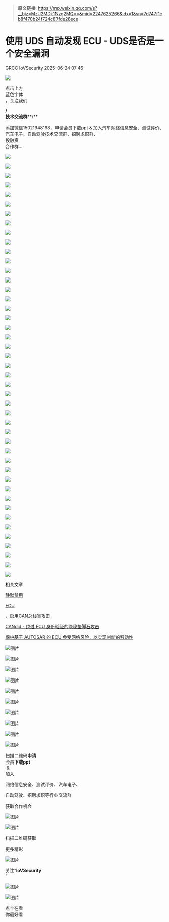 > **原文链接**: https://mp.weixin.qq.com/s?__biz=MzU2MDk1Nzg2MQ==&mid=2247625266&idx=1&sn=7d747f1cb8f470b24f724c87fde28ece

#  使用 UDS 自动发现 ECU - UDS是否是一个安全漏洞  
GRCC  IoVSecurity   2025-06-24 07:46  
  
![](https://mmbiz.qpic.cn/mmbiz_gif/CQb4KERYG3QA0ezCCjgRONQvXCf3wka7je04trwIyMqsDUWBubpwfiahXImiaoia7NnueGomOO28vicSZ5wEFFTa1Q/640?wx_fmt=gif "")  
  
点击上方  
蓝色字体  
，关注我们  
  
**/**  
**技术交流群****/**  
  
添加微信15021948198，申请会员下载ppt & 加入汽车网络信息安全、测试评价、汽车电子、自动驾驶技术交流群、招聘求职群、  
投融资  
合作群...  
  
![](https://mmbiz.qpic.cn/mmbiz_png/uTSIm9RGwm3VJ5u2SrIw6Iib1pJl908ia4I9YofUzaw6sx6CLycoM00evI54SibEsknfrfy0u6qfZiczveFVLqntWg/640?wx_fmt=png "")  
  
![](https://mmbiz.qpic.cn/mmbiz_png/uTSIm9RGwm3VJ5u2SrIw6Iib1pJl908ia4YoGx9yx4nxXUFrhs8UXywbElgKVaFuJMZk43BNbJ7uuNJIM8YyjgFA/640?wx_fmt=png "")  
  
![](https://mmbiz.qpic.cn/mmbiz_png/uTSIm9RGwm3VJ5u2SrIw6Iib1pJl908ia4EYALa4MEJdfYN8Qz3FAoKoKkEjlhOyXWZrExO1LVJcIKDxu0e8UUWQ/640?wx_fmt=png "")  
  
![](https://mmbiz.qpic.cn/mmbiz_png/uTSIm9RGwm3VJ5u2SrIw6Iib1pJl908ia433XjJb49SPdLwjD3sIPSBMrvIWDnKGAhYPOm6GTibv4sCUsRWQQcxzw/640?wx_fmt=png "")  
  
![](https://mmbiz.qpic.cn/mmbiz_png/uTSIm9RGwm3VJ5u2SrIw6Iib1pJl908ia4j68d17UGfE4OiapWwDGIrSMUGhNPJp33PrOwVcFkd7IP127TNiayFrHA/640?wx_fmt=png "")  
  
![](https://mmbiz.qpic.cn/mmbiz_png/uTSIm9RGwm3VJ5u2SrIw6Iib1pJl908ia42CXOWWJzNuZ9m0T88ogFummjxnV71Bf50uYByYFvthBhgpCmRl4dIg/640?wx_fmt=png "")  
  
![](https://mmbiz.qpic.cn/mmbiz_png/uTSIm9RGwm3VJ5u2SrIw6Iib1pJl908ia4UrGW4h41lI2fDvH97OKIe4etRmUByYMRneNKzwuHicicg7thLqPIX5Gw/640?wx_fmt=png "")  
  
![](https://mmbiz.qpic.cn/mmbiz_png/uTSIm9RGwm3VJ5u2SrIw6Iib1pJl908ia4SJCg6EJPraic3od8miaHT0YSlFW2kvtgDrEMwrJCDgyibXlNeqa5icwLHA/640?wx_fmt=png "")  
  
![](https://mmbiz.qpic.cn/mmbiz_png/uTSIm9RGwm3VJ5u2SrIw6Iib1pJl908ia42RzKqXooZMrNHTsUQjW821PblYMicwy58pVrmJHwELbDHZXKZicqoSHQ/640?wx_fmt=png "")  
  
![](https://mmbiz.qpic.cn/mmbiz_png/uTSIm9RGwm3VJ5u2SrIw6Iib1pJl908ia4zG6ib5U0NWGiaLxPs5j6NQn6bevU965ib1d7sDfiaoLX6tCmD2fAUn4B5w/640?wx_fmt=png "")  
  
![](https://mmbiz.qpic.cn/mmbiz_png/uTSIm9RGwm3VJ5u2SrIw6Iib1pJl908ia4cdGyONXoTRCkibdjm0CSWUztUv4M7a3tvrtUAmrkAycqBqic1Gn54MMA/640?wx_fmt=png "")  
  
![](https://mmbiz.qpic.cn/mmbiz_png/uTSIm9RGwm3VJ5u2SrIw6Iib1pJl908ia4IImLTXgCsgsBtX2JkCbGKOvLoFia8zgicmLNUpBWic5O1l7cHdY22vaBw/640?wx_fmt=png "")  
  
![](https://mmbiz.qpic.cn/mmbiz_png/uTSIm9RGwm3VJ5u2SrIw6Iib1pJl908ia4I2kxyeMTBOCicJNqB1cUMIwn4tJcNyKJ9ZDIo0UibE7zOzqlicSiaprib7Q/640?wx_fmt=png "")  
  
![](https://mmbiz.qpic.cn/mmbiz_png/uTSIm9RGwm3VJ5u2SrIw6Iib1pJl908ia4ZdelicLXjDVyuMS6eZo05l7xzpOGm5GtYwlLVPOibVA0EepU706Cic3Yg/640?wx_fmt=png "")  
  
![](https://mmbiz.qpic.cn/mmbiz_png/uTSIm9RGwm3VJ5u2SrIw6Iib1pJl908ia456Ox8W3VmnEJkdm30tpkrYuzfCItRQxwRogPGKZGoWDz8SMBlflVcg/640?wx_fmt=png "")  
  
![](https://mmbiz.qpic.cn/mmbiz_png/uTSIm9RGwm3VJ5u2SrIw6Iib1pJl908ia47ghrMeSz12DV1ILSKeFQ4qPwSK5xXow4u8jahpXlQgsMofsjNVMYog/640?wx_fmt=png "")  
  
![](https://mmbiz.qpic.cn/mmbiz_png/uTSIm9RGwm3VJ5u2SrIw6Iib1pJl908ia4HsG7pRjVYRxSN17fOtqf83VicypCDkNOZ6au3tnDvWK6E4mwEb2bw9g/640?wx_fmt=png "")  
  
![](https://mmbiz.qpic.cn/mmbiz_png/uTSIm9RGwm3VJ5u2SrIw6Iib1pJl908ia4zP1I0QW19J24SpKo88N3alBL7bQ4WR9UI2EichcFKkekjPWxEaK9TibA/640?wx_fmt=png "")  
  
![](https://mmbiz.qpic.cn/mmbiz_png/uTSIm9RGwm3VJ5u2SrIw6Iib1pJl908ia4HqX8jGYnofgEkf83Yjr3VlB5RjdMMD5P2rDOb8sXszGOFGUhwErdWw/640?wx_fmt=png "")  
  
![](https://mmbiz.qpic.cn/mmbiz_png/uTSIm9RGwm3VJ5u2SrIw6Iib1pJl908ia4onfgEMlFlibWd01LFLQmSSIbQsTaIIiaCagyJffn1jDRu907KeWuQUow/640?wx_fmt=png "")  
  
![](https://mmbiz.qpic.cn/mmbiz_png/uTSIm9RGwm3VJ5u2SrIw6Iib1pJl908ia4bawKian8IpibnLksicQn0dVMibkkSwVZlwFljN1Zt2rFnre6ZzOGrp6pVA/640?wx_fmt=png "")  
  
![](https://mmbiz.qpic.cn/mmbiz_png/uTSIm9RGwm3VJ5u2SrIw6Iib1pJl908ia4rgyl0sdicWuD9P0FGQZpqP9U3FaE9jHsI6KmmoEoTpNb8ibC23Xt4jVA/640?wx_fmt=png "")  
  
![](https://mmbiz.qpic.cn/mmbiz_png/uTSIm9RGwm3VJ5u2SrIw6Iib1pJl908ia4JdBUtjueicVMibsqRJ0HfZuoDqxyBZcT7kTIWtic7LhJGGeUlDnJwCFMw/640?wx_fmt=png "")  
  
![](https://mmbiz.qpic.cn/mmbiz_png/uTSIm9RGwm3VJ5u2SrIw6Iib1pJl908ia4uJAQBjlMo5EwmqjpZnyBfQ6vRDKWHic1MOeOdCARqibPEyjwuNFLicibQQ/640?wx_fmt=png "")  
  
![](https://mmbiz.qpic.cn/mmbiz_png/uTSIm9RGwm3VJ5u2SrIw6Iib1pJl908ia4S3FlM13WCCwUib6lpMAKdia3rPiaEjPobmcicOQRpR6ytkSAyp13gwNPkQ/640?wx_fmt=png "")  
  
![](https://mmbiz.qpic.cn/mmbiz_png/uTSIm9RGwm3VJ5u2SrIw6Iib1pJl908ia4V07oud3qnJkP81yZ8XFWwCibDgVTRics1damtkTWlGvPnnfAX0wFRFcw/640?wx_fmt=png "")  
  
![](https://mmbiz.qpic.cn/mmbiz_png/uTSIm9RGwm3VJ5u2SrIw6Iib1pJl908ia4tlVJibzeEPJAAH6qz6CWPjc1t6liaC3Yiaz8ibCEGnMRuibWkz3B22dhibpQ/640?wx_fmt=png "")  
  
![](https://mmbiz.qpic.cn/mmbiz_png/uTSIm9RGwm3VJ5u2SrIw6Iib1pJl908ia4iax1M3Kje93NYBwibbuqdAAMhoE7BRD6gaTERtgZExVPQQbfJXNcQjUw/640?wx_fmt=png "")  
  
![](https://mmbiz.qpic.cn/mmbiz_png/uTSIm9RGwm3VJ5u2SrIw6Iib1pJl908ia4lIBorfuEicwic2FvTwibbrGkVMlXic48PnsjI6WvS9XUm4Ssic3Q4P2ZVew/640?wx_fmt=png "")  
  
![](https://mmbiz.qpic.cn/mmbiz_png/uTSIm9RGwm3VJ5u2SrIw6Iib1pJl908ia41CNJYPgpgdibbNMu9MNQV7GAXblnRMYIDuibfdCIQaI5CcozfiaLnDEzg/640?wx_fmt=png "")  
  
![](https://mmbiz.qpic.cn/mmbiz_png/uTSIm9RGwm3VJ5u2SrIw6Iib1pJl908ia4SjRRbGb6J9KiczVibz2UM7lT7QAzRibWTkcFsUnJic0mnJ7UZakuicktjoA/640?wx_fmt=png "")  
  
![](https://mmbiz.qpic.cn/mmbiz_png/uTSIm9RGwm3VJ5u2SrIw6Iib1pJl908ia4SKTWVVS8MEDlGHuykWEPP4ia7MSlp42WuEbXdvPdRs3KK1znY6b6MMA/640?wx_fmt=png "")  
  
![](https://mmbiz.qpic.cn/mmbiz_png/uTSIm9RGwm3VJ5u2SrIw6Iib1pJl908ia4EWxM0S2ibicLZsD2IorMVYIzCCjGla3AkL16mNyXFcPRTia3LNUsGibu8A/640?wx_fmt=png "")  
  
![](https://mmbiz.qpic.cn/mmbiz_png/uTSIm9RGwm3VJ5u2SrIw6Iib1pJl908ia4n5xibk3eYEiaOPKJDazL62JTibv32BNSUh2ficYoYfsJUHcKGaKKKgSOOA/640?wx_fmt=png "")  
  
![](https://mmbiz.qpic.cn/mmbiz_png/uTSIm9RGwm3VJ5u2SrIw6Iib1pJl908ia4Q3pV9EnWbTtKN2JuRAibapNNAS98x7ejqMkjicMnBibJaouRYvfawgazg/640?wx_fmt=png "")  
  
![](https://mmbiz.qpic.cn/mmbiz_png/uTSIm9RGwm3VJ5u2SrIw6Iib1pJl908ia45wWQCk1bPNyg39gia7nVy7n01lR4pUOjXj2wh5b9Wl9ibIGlvGwrSduQ/640?wx_fmt=png "")  
  
![](https://mmbiz.qpic.cn/mmbiz_png/uTSIm9RGwm3VJ5u2SrIw6Iib1pJl908ia4lEgbiaeTnPCWJpSrEvrE9kiaeUhl4VgJKDdkGzZ6RlEIuDvQwaW3ogyg/640?wx_fmt=png "")  
  
![](https://mmbiz.qpic.cn/mmbiz_png/uTSIm9RGwm3VJ5u2SrIw6Iib1pJl908ia4581JibyADosdFiaySuQiaTvuEl7hVOQGgUueRIDWUfSon1Z185Ee0V8Mg/640?wx_fmt=png "")  
  
![](https://mmbiz.qpic.cn/mmbiz_png/uTSIm9RGwm3VJ5u2SrIw6Iib1pJl908ia4h9JW1ickCHnJ7xiaJVRWyW8uBKpopAxENIrfm7CBcfU8ZJmZgUca28sQ/640?wx_fmt=png "")  
  
![](https://mmbiz.qpic.cn/mmbiz_png/uTSIm9RGwm3VJ5u2SrIw6Iib1pJl908ia4LLHm5pR9Un7LbqKWT4g78m026Et2ABDZT3LwKyicKggaEVFCuDLM7sw/640?wx_fmt=png "")  
  
![](https://mmbiz.qpic.cn/mmbiz_png/uTSIm9RGwm3VJ5u2SrIw6Iib1pJl908ia4aHwQObY5mhW4K84l3cGhbsQbmtcEvdtJhFvalXpu72v0k6urqJJJNg/640?wx_fmt=png "")  
  
![](https://mmbiz.qpic.cn/mmbiz_png/uTSIm9RGwm3VJ5u2SrIw6Iib1pJl908ia4ibn0PDKAx3SQyMGlgdJasRK1ialT2SUBl0mUatS5IiabPdBTSMpgL5XJQ/640?wx_fmt=png "")  
  
![](https://mmbiz.qpic.cn/mmbiz_png/uTSIm9RGwm3VJ5u2SrIw6Iib1pJl908ia4xovxF9jO988buPZDMW6d1wUWjdr1nUwicJkOGg3icDLbfT2u3neZJYxg/640?wx_fmt=png "")  
  
![](https://mmbiz.qpic.cn/mmbiz_png/uTSIm9RGwm3VJ5u2SrIw6Iib1pJl908ia4FclcXa3rT21aVljrZjDLpqJ0d86VHBPfgj6oib4uSjtMPROdVoppSjQ/640?wx_fmt=png "")  
  
![](https://mmbiz.qpic.cn/mmbiz_gif/b96CibCt70iabwjyojLhA03PtxUnkNPREnt2F48ywfXLpDdDAjicOTPI8Q94tVLbJ58tbRs12iaXDKhUOW9gd4NlFA/640?wx_fmt=gif "")  
  
相关文章  
  
  
[静默禁用](http://mp.weixin.qq.com/s?__biz=MzU2MDk1Nzg2MQ==&mid=2247516355&idx=1&sn=63a68db754586b7adc670d37bdabce04&chksm=fc02d009cb75591feee889fbf6c84979d9bf298c06914a63697288047688ab4ac1d0fede2205&scene=21#wechat_redirect)  
  
[ECU](http://mp.weixin.qq.com/s?__biz=MzU2MDk1Nzg2MQ==&mid=2247516355&idx=1&sn=63a68db754586b7adc670d37bdabce04&chksm=fc02d009cb75591feee889fbf6c84979d9bf298c06914a63697288047688ab4ac1d0fede2205&scene=21#wechat_redirect)  
  
[，启用CAN总线盲攻击](http://mp.weixin.qq.com/s?__biz=MzU2MDk1Nzg2MQ==&mid=2247516355&idx=1&sn=63a68db754586b7adc670d37bdabce04&chksm=fc02d009cb75591feee889fbf6c84979d9bf298c06914a63697288047688ab4ac1d0fede2205&scene=21#wechat_redirect)  
  
  
[CANdid - 绕过 ECU 身份验证的隐秘垫脚石攻击](http://mp.weixin.qq.com/s?__biz=MzU2MDk1Nzg2MQ==&mid=2247584509&idx=2&sn=b66af41d7424792a966e770de9ef0994&chksm=fc03da37cb7453218eee93955bce8084d983a5e874f090f89faf2347097a8b275bb754f52722&scene=21#wechat_redirect)  
  
  
[保护基于 AUTOSAR 的 ECU 免受网络风险，以实现创新的移动性](http://mp.weixin.qq.com/s?__biz=MzU2MDk1Nzg2MQ==&mid=2247584509&idx=1&sn=ace95fd735b49fa3afba4dfbb40e67a4&chksm=fc03da37cb745321dc8e735b2ffc6009e91a9951bfb3eff444d2a376e49a071c059fa02d502e&scene=21#wechat_redirect)  
  
  
![图片](https://mmbiz.qpic.cn/mmbiz_gif/MfTd6rd9CyvNRMW8I9cvI1CK5gKiaYqg2veTn9t9dAe1GxYic7pAvgvRIKNFickConFyX8AvW2reAq8GchJI6aBpA/640?wx_fmt=gif&wxfrom=5&wx_lazy=1&tp=webp "")  
  
![图片](https://mmbiz.qpic.cn/mmbiz_png/uTSIm9RGwm3mtDUr1XuyW2cYG7Sw2EiaUrea3t4ogqdJwheZChf1oxpNbrdfASs0NaXpeCe0UX0fjAOKpcCia0Iw/640?wx_fmt=png&from=appmsg&watermark=1&wxfrom=5&wx_lazy=1&tp=webp "")  
  
  
![图片](https://mmbiz.qpic.cn/mmbiz_png/uTSIm9RGwm0gS0uHpiblBwuOoicp3VsHkfiawbEBGHGwt1TJkyALdfNgYwl8ic3CmSzdr8hI7Qg0OfZMA0d6Y1enyw/640?wx_fmt=png&from=appmsg&wxfrom=5&wx_lazy=1&tp=webp "")  
  
  
![图片](https://mmbiz.qpic.cn/mmbiz_png/uTSIm9RGwm0IDRYOFLl2XY8nUgX5iaUL7KV9Dr2UTjQBXXZGlwDOPNbVyedZcLn3Z5sEqW0PEwwuLU7b7lRAvwA/640?wx_fmt=png&from=appmsg&wxfrom=5&wx_lazy=1&tp=webp "")  
  
  
  
  
![图片](https://mmbiz.qpic.cn/mmbiz_png/uTSIm9RGwm3blv4rkY4Rb273UGM23NhicAN2ZR203uG08ubJox357DvePVib6R0WciciaqnicS1nrR3k8ianibkvjFCKw/640?wx_fmt=png&from=appmsg&wxfrom=5&wx_lazy=1&tp=webp "")  
  
  
  
  
![图片](https://mmbiz.qpic.cn/mmbiz_png/uTSIm9RGwm3mtDUr1XuyW2cYG7Sw2EiaUzLVR34dPLh7X6S455ib0RmtTrKMFGaCpHFHeCZ3LbDq8jw66s9KMwtA/640?wx_fmt=png&from=appmsg&watermark=1&wxfrom=5&wx_lazy=1&tp=webp "")  
  
  
  
  
![图片](https://mmbiz.qpic.cn/mmbiz_png/uTSIm9RGwm3mtDUr1XuyW2cYG7Sw2EiaU1nZgTyoGxRdBsNDiahQUxiad8UibAob7t3tL8I7gxLsYBNYvib8kjmibS2w/640?wx_fmt=png&from=appmsg&watermark=1&wxfrom=5&wx_lazy=1&tp=webp "")  
  
![图片](https://mmbiz.qpic.cn/mmbiz_png/8Pvibnf7ic0cy77VtN8ibA7XuZgvGQoicjpar7CWkfIEXV4CEjiankS0tjDZEUgxhNHf0HicpBNcO4YuhOm5eIdb7RaA/640?wx_fmt=other&wxfrom=5&wx_lazy=1&wx_co=1&tp=webp "")  
  
  
![图片](https://mmbiz.qpic.cn/mmbiz_png/9yhibG49kQicogTWBZcB6XwgTib9lH6QN57pFdZwoRicFbc3JLM7icu8hadyzRKztBHGZ7eDEVgMiaHYqExfhbbpb5vA/640?wx_fmt=other&wxfrom=5&wx_lazy=1&wx_co=1&tp=webp "")  
  
![图片](https://mmbiz.qpic.cn/mmbiz_png/uTSIm9RGwm2F3KDtuNYvmkK20aeBw5tzC4P9ibHF9ZvNa8C5jrwloaUH0C7GHj5j9icJh7XicdFckbQ3M0sSlKs8w/640?wx_fmt=other&from=appmsg&wxfrom=5&wx_lazy=1&wx_co=1&tp=webp "")  
  
扫描二维码**申请**  
会员**下载ppt**  
 &   
加入  
  
网络信息安全、测试评价、汽车电子、  
  
自动驾驶、招聘求职等行业交流群  
  
获取合作机会  
  
  
![图片](https://mmbiz.qpic.cn/mmbiz_png/kuhNyShuqyAGSIk680L6OHthYzkwuUDkKqfw3icohb1JLrEvjicKgfaiatIDP1L7RN7zPQkzbrksWzTMmgh5LKjzA/640?wx_fmt=other&wxfrom=5&wx_lazy=1&wx_co=1&tp=webp "")  
  
![图片](https://mmbiz.qpic.cn/mmbiz_jpg/uTSIm9RGwm0ibSggKRaicPibLl2nXk3lGdgeoXo0P9Xy8e2aNHPm3LOhKjicHk2zhB5V1ar3CwUTs258UkiaTPYq4gw/640?wx_fmt=other&wxfrom=5&wx_lazy=1&wx_co=1&tp=webp "")  
  
扫描二维码获取  
  
更多精彩  
  
![图片](https://mmbiz.qpic.cn/mmbiz_png/XiacM3aibSNia0qvdL1PUiaZugASarnXx5wAxT5ic13sgRB49E67AsdWeZpHnibUEW2oibToqEWRjHmImztgv33MaknnQ/640?wx_fmt=other&wxfrom=5&wx_lazy=1&wx_co=1&tp=webp "")  
  
  
关注“**IoVSecurity**  
”  
  
  
![图片](https://mmbiz.qpic.cn/mmbiz_png/fBQwicMRtG3qyicHcTibNaG9RMs2E8knzWpfH0gnibzKsciaBTYdnW8mFyNgvEAqBNoib29iasxMgwh2gWRSIkINyHVLA/640?wx_fmt=other&wxfrom=5&wx_lazy=1&wx_co=1&tp=webp "")  
  
![图片](https://mmbiz.qpic.cn/mmbiz_png/D7nIuxbSmauhlzDVRGHTibAGyGcFvY5qFSPyZdMCxTSXwjhzFTotRe6rciaIxatoAHF0MPI73MMPAbf0UUMIMSvw/640?wx_fmt=other&wxfrom=5&wx_lazy=1&wx_co=1&tp=webp "")  
  
点个在看  
你最好看  
  
  
  
